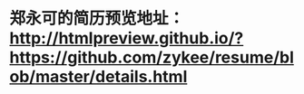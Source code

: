 # 郑永可的简历预览地址：http://htmlpreview.github.io/?https://github.com/zykee/resume/blob/master/details.html
